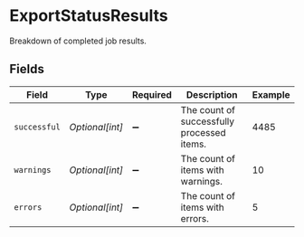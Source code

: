 # ExportStatusResults

Breakdown of completed job results.


## Fields

| Field                                      | Type                                       | Required                                   | Description                                | Example                                    |
| ------------------------------------------ | ------------------------------------------ | ------------------------------------------ | ------------------------------------------ | ------------------------------------------ |
| `successful`                               | *Optional[int]*                            | :heavy_minus_sign:                         | The count of successfully processed items. | 4485                                       |
| `warnings`                                 | *Optional[int]*                            | :heavy_minus_sign:                         | The count of items with warnings.          | 10                                         |
| `errors`                                   | *Optional[int]*                            | :heavy_minus_sign:                         | The count of items with errors.            | 5                                          |